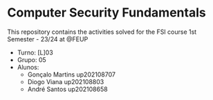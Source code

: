 # Computer Security Fundamentals

This repository contains the activities solved for the FSI course 1st Semester - 23/24 at @FEUP

* Turno: [L]03
* Grupo: 05
* Alunos:
    - Gonçalo Martins up202108707
    - Diogo Viana up202108803
    - André Santos up202108658
